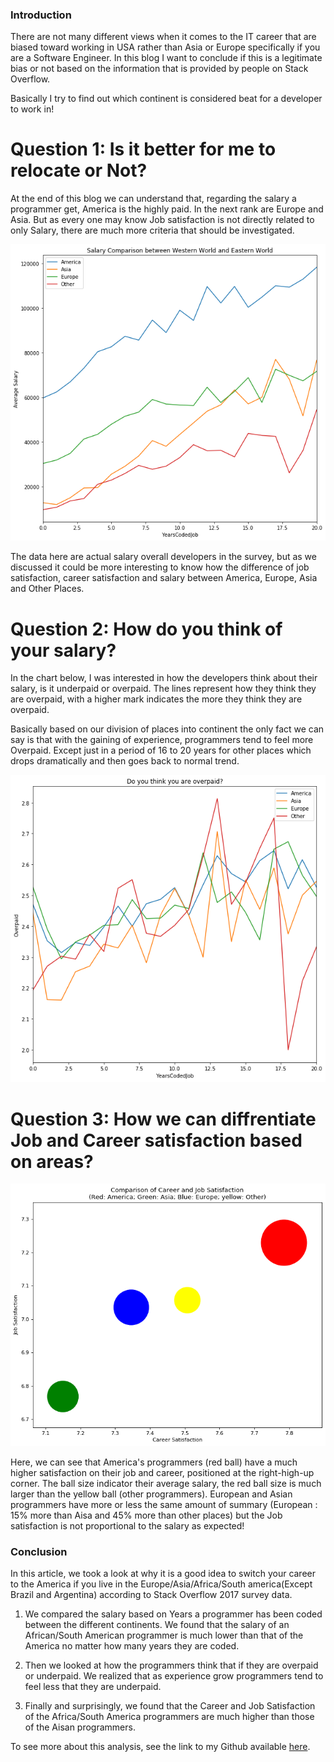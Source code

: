 ### Introduction
There are not many different views when it comes to the IT career that are biased toward working in USA rather than Asia or Europe specifically if you are a Software Engineer. In this blog I want to conclude if this is a legitimate bias or not based on the information that is provided by people on Stack Overflow.

Basically I try to find out which continent is considered beat for a developer to work in!


# Question 1: Is it better for me to relocate or Not?

At the end of this blog we can understand that, regarding the salary a programmer get, America is the highly paid. In the next rank are Europe and Asia.
But as every one may know Job satisfaction is not directly related to only Salary, there are much more criteria that should be investigated.


![salary_comparison](pic1.png)

The data here are actual salary overall developers in the survey, but as we discussed it could be more interesting to know how the difference of job satisfaction, career satisfaction and salary between America, Europe, Asia and Other Places.

# Question 2: How do you think of your salary?
In the chart below, I was interested in how the developers think about their salary, is it underpaid or overpaid. The lines represent how they think they are overpaid, with a higher mark indicates the more they think they are overpaid.

Basically based on our division of places into continent the only fact we can say is that with the gaining of experience, programmers tend to feel more Overpaid. Except just in a period of 16 to 20 years for other places which drops dramatically and then goes back to normal trend.

![overpaid_comparison](pic2.png)

# Question 3: How we can diffrentiate Job and Career satisfaction based on areas?

![satisfication](pic3.png)

Here, we can see that America's programmers (red ball) have a much higher satisfaction on their job and career, positioned at the right-high-up corner.
The ball size indicator their average salary, the red ball size is much larger than the yellow ball (other programmers).
European and Asian programmers have more or less the same amount of summary (European : 15% more than Aisa and 45% more than other places) but the Job satisfaction is not proportional to the salary as expected!

### Conclusion
In this article, we took a look at why it is a good idea to switch your career to the America if you live in the Europe/Asia/Africa/South america(Except Brazil and Argentina) according to Stack Overflow 2017 survey data.

1. We compared the salary based on Years a programmer has been coded between the different continents. We found that the salary of an African/South American programmer is much lower than that of the America no matter how many years they are coded. 

2. Then we looked at how the programmers think that if they are overpaid or underpaid. We realized that as experience grow programmers tend to feel less that they are underpaid.

3. Finally and surprisingly, we found that the Career and Job Satisfaction of the Africa/South America programmers are much higher than those of the Aisan programmers.



To see more about this analysis, see the link to my Github available [here](https://github.com/joshuayeung/Write-A-Data-Science-Blog-Post/blob/master/Write%20a%20Data%20Science%20Blog%20Post.ipynb).
